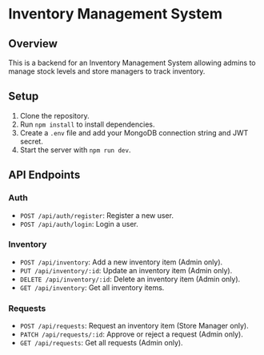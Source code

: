 # Inventory Management System

## Overview

This is a backend for an Inventory Management System allowing admins to manage stock levels and store managers to track inventory.

## Setup

1. Clone the repository.
2. Run `npm install` to install dependencies.
3. Create a `.env` file and add your MongoDB connection string and JWT secret.
4. Start the server with `npm run dev`.

## API Endpoints

### Auth

- `POST /api/auth/register`: Register a new user.
- `POST /api/auth/login`: Login a user.

### Inventory

- `POST /api/inventory`: Add a new inventory item (Admin only).
- `PUT /api/inventory/:id`: Update an inventory item (Admin only).
- `DELETE /api/inventory/:id`: Delete an inventory item (Admin only).
- `GET /api/inventory`: Get all inventory items.

### Requests

- `POST /api/requests`: Request an inventory item (Store Manager only).
- `PATCH /api/requests/:id`: Approve or reject a request (Admin only).
- `GET /api/requests`: Get all requests (Admin only).

